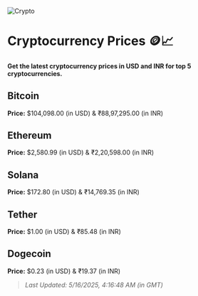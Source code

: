 
![Crypto](https://www.techguide.com.au/wp-content/uploads/2020/11/crypto3.jpeg)

# Cryptocurrency Prices 🪙📈

#### Get the latest cryptocurrency prices in USD and INR for top 5 cryptocurrencies.

## Bitcoin

**Price:** $104,098.00 (in USD) & ₹88,97,295.00 (in INR)

## Ethereum

**Price:** $2,580.99 (in USD) & ₹2,20,598.00 (in INR)

## Solana

**Price:** $172.80 (in USD) & ₹14,769.35 (in INR)

## Tether

**Price:** $1.00 (in USD) & ₹85.48 (in INR)

## Dogecoin

**Price:** $0.23 (in USD) & ₹19.37 (in INR)

> _Last Updated: 5/16/2025, 4:16:48 AM (in GMT)_
